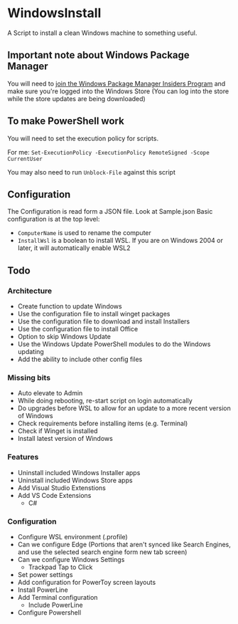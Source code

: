 # WindowsInstall
A Script to install a clean Windows machine to something useful. 

## Important note about Windows Package Manager
You will need to [join the Windows Package Manager Insiders Program](http://aka.ms/winget-InsiderProgram) 
and make sure you're logged into the Windows Store (You can log into the store while the store 
updates are being downloaded)

## To make PowerShell work
You will need to set the execution policy for scripts. 

For me: 
`Set-ExecutionPolicy -ExecutionPolicy RemoteSigned -Scope CurrentUser`

You may also need to run `Unblock-File` against this script

## Configuration
The Configuration is read form a JSON file. Look at Sample.json
Basic configuration is at the top level:
* `ComputerName` is used to rename the computer
* `InstallWsl` is a boolean to install WSL. If you are on Windows 2004 or later, it will automatically enable WSL2

## Todo
### Architecture
* Create function to update Windows
* Use the configuration file to install winget packages
* Use the configuration file to download and install Installers
* Use the configuration file to install Office
* Option to skip Windows Update
* Use the Windows Update PowerShell modules to do the Windows updating
* Add the ability to include other config files

### Missing bits
* Auto elevate to Admin
* While doing rebooting, re-start script on login automatically
* Do upgrades before WSL to allow for an update to a more recent version of Windows
* Check requirements before installing items (e.g. Terminal)
* Check if Winget is installed
* Install latest version of Windows

### Features
* Uninstall included Windows Installer apps
* Uninstall included Windows Store apps
* Add Visual Studio Extenstions
* Add VS Code Extensions
	* C#

### Configuration
* Configure WSL environment (.profile)
* Can we configure Edge (Portions that aren't synced like Search Engines, and use the selected search engine form new tab screen)
* Can we configure Windows Settings
	* Trackpad Tap to Click
* Set power settings
* Add configuration for PowerToy screen layouts
* Install PowerLine
* Add Terminal configuration
	* Include PowerLine
* Configure Powershell

